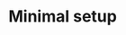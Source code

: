 # Minimal setup

<demos :items="{
  Vue: 'Examples/Minimal/Vue',
  React: 'Examples/Minimal/React',
}" />
